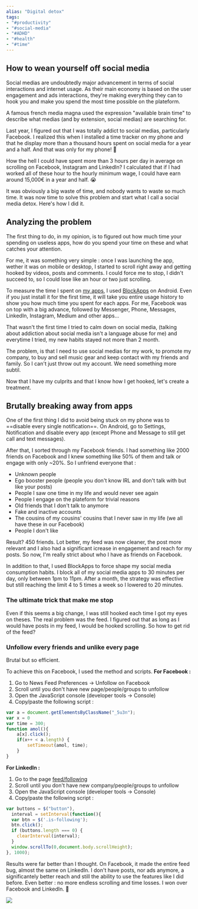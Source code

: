 ```yaml
---
alias: "Digital detox"
tags:
- "#productivity"
- "#social-media"
- "#ADHD"
- "#health"
- "#time"
---
```


## How to wean yourself off social media
Social medias are undoubtedly major advancement in terms of social interactions and internet usage. As their main economy is based on the user engagement and ads interactions, they're making everything they can to hook you and make you spend the most time possible on the plateform. 

A famous french media magna used the expression "available brain time" to describe what medias (and by extension, social medias) are searching for. 

Last year, I figured out that I was totally addict to social medias, particularly Facebook. I realized this when I installed a time tracker on my phone and that he display more than a thousand hours spent on social media for a year and a half. And that was only for my phone! 🤯

How the hell I could have spent more than 3 hours per day in average on scrolling on Facebook, Instagram and LinkedIn? I calculated that if I had worked all of these hour to the hourly minimum wage, I could have earn around 15,000€ in a year and half. 😭

It was obviously a big waste of time, and nobody wants to waste so much time. It was now time to solve this problem and start what I call a social media detox. Here's how I did it.

## Analyzing the problem 
The first thing to do, in my opinion, is to figured out how much time your spending on useless apps, how do you spend your time on these and what catches your attention. 

For me, it was something very simple : once I was launching the app, wether it was on mobile or desktop, I started to scroll right away and getting hooked by videos, posts and comments. I could force me to stop, I didn't succeed to, so I could lose like an hour or two just scrolling. 

To measure the time I spent on [my apps](My%20productivity%20tools.md), I used [BlockApps](https://play.google.com/store/apps/details?id=com.wverlaek.block&hl=en_US&gl=US) on Android. Even if you just install it for the first time, it will take you entire usage history to show you how much time you spent for each apps. For me, Facebook was on top with a big advance, followed by Messenger, Phone, Messages, LinkedIn, Instagram, Medium and other apps... 

That wasn't the first time I tried to calm down on social media, (talking about addiction about social media isn't a language abuse for me) and everytime I tried, my new habits stayed not more than 2 month. 

The problem, is that I need to use social medias for my work, to promote my company, to buy and sell music gear and keep contact with my friends and family. So I can't just throw out my account. We need something more subtil. 

Now that I have my culprits and that I know how I get hooked, let's create a treatment. 

## Brutally breaking away from apps
One of the first thing I did to avoid being stuck on my phone was to  ==disable every single notification==. On Android, go to Settings, Notification and disable every app (except Phone and Message to still get call and text messages). 

After that, I sorted through my Facebook friends. I had something like 2000 friends on Facebook and I knew something like 50% of them and talk or engage with only ~20%. So I unfriend everyone that :
- Unknown people
- Ego booster people (people you don't know IRL and don't talk with but like your posts)
- People I saw one time in my life and would never see again
- People I engage on the plateform for trivial reasons 
- Old friends that I don't talk to anymore
- Fake and inactive accounts
- The cousins of my cousins' cousins that I never saw in my life (we all have these in our Facebook)
- People I don't like

Result? 450 friends. Lot better, my feed was now cleaner, the post more relevant and I also had a significant icrease in engagement and reach for my posts. So now, I'm really strict about who I have as friends on Facebook. 

In addition to that, I used BlockApps to force shape my social media consumption habits. I block all of my social media apps to 30 minutes per day, only between 1pm to 11pm. After a month, the strategy was effective but still reaching the limit 4 to 5 times a week so I lowered to 20 minutes. 

### The ultimate trick that make me stop 

Even if this seems a big change, I was still hooked each time I got my eyes on theses. The real problem was the feed. I figured out that as long as I would have posts in my feed, I would be hooked scrolling. So how to get rid of the feed? 

### Unfollow every friends and unlike every page
Brutal but so efficient. 


To achieve this on Facebook, I used the method and scripts. 
**For Facebook :**
1. Go to News Feed Preferences -> Unfollow on Facebook
2. Scroll until you don't have new page/people/groups to unfollow
3. Open the JavaScript console (developer tools -> Console)
4. Copy/paste the following script :

```javascript
var a = document.getElementsByClassName("_5u3n");
var x = 0
var time = 300;
function amol(){
	a[x].click();
	if(x++ < a.length) {
		setTimeout(amol, time);
	}
}
```

**For LinkedIn :**
1. Go to the page [feed/following](https://www.linkedin.com/feed/following/)
2. Scroll until you don't have new company/people/groups to unfollow
3. Open the JavaScript console (developer tools -> Console)
4. Copy/paste the following script :

```javascript
var buttons = $("button"),
  interval = setInterval(function(){
  var btn = $('.is-following');
  btn.click();
  if (buttons.length === 0) {
	clearInterval(interval);
  }
  window.scrollTo(0,document.body.scrollHeight);
}, 1000);
```

Results were far better than I thought. On Facebook, it made the entire feed bug, almost the same on LinkedIn. I don't have posts, nor ads anymore, a significantely better reach and still the ability to use the features like I did before. Even better : no more endless scrolling and time losses. I won over Facebook and LinkedIn. 💪

![](facebook_empty_feed.png)

